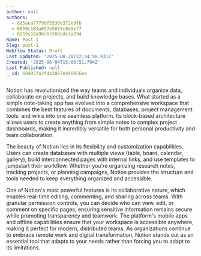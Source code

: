 ```yaml
---
author: null
authors:
  - 685aea77790f5530d372e9fb
  - 6859c184a057e5015c0e9ef7
  - 6859c18a98c6c58dcdc1a294
Name: Post 1
Slug: post-1
Webflow Status: Draft
Last Updated: '2025-08-20T22:34:58.931Z'
Created: '2025-06-04T15:00:51.794Z'
Last Published: null
__id: 68405fa3f4a3067ed40456ea
---
```

<p id="">Notion has revolutionized the way teams and individuals organize data, collaborate on projects, and build knowledge bases. What started as a simple note-taking app has evolved into a comprehensive workspace that combines the best features of documents, databases, project management tools, and wikis into one seamless platform. Its block-based architecture allows users to create anything from simple notes to complex project dashboards, making it incredibly versatile for both personal productivity and team collaboration.</p><p id="">The beauty of Notion lies in its flexibility and customization capabilities. Users can create databases with multiple views (table, board, calendar, gallery), build interconnected pages with internal links, and use templates to jumpstart their workflow. Whether you're organizing research notes, tracking projects, or planning campaigns, Notion provides the structure and tools needed to keep everything organized and accessible.</p><p id="">One of Notion's most powerful features is its collaborative nature, which enables real-time editing, commenting, and sharing across teams. With granular permission controls, you can decide who can view, edit, or comment on specific pages, ensuring sensitive information remains secure while promoting transparency and teamwork. The platform's mobile apps and offline capabilities ensure that your workspace is accessible anywhere, making it perfect for modern, distributed teams. As organizations continue to embrace remote work and digital transformation, Notion stands out as an essential tool that adapts to your needs rather than forcing you to adapt to its limitations.</p>

